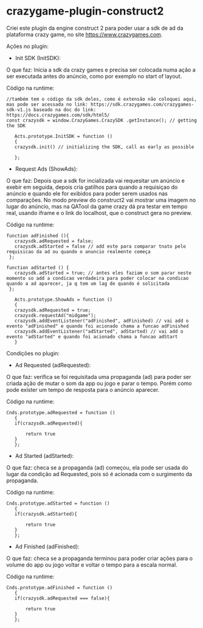 # crazygame-plugin-construct2

Criei este plugin da engine construct 2 para poder usar a sdk de ad da plataforma crazy game, no site https://www.crazygames.com.

Ações no plugin:


- Init SDK (InitSDK): 

O que faz: Inicia a sdk da crazy games e precisa ser colocada numa ação a ser executada antes do anúncio, como por exemplo no start of layout.

Código na runtime:

 ```
//também tem o código da sdk deles, como é extensão não coloquei aqui, mas pode ser acessada no link: https://sdk.crazygames.com/crazygames-sdk-v1.js baseado na doc do link: https://docs.crazygames.com/sdk/html5/
 const crazysdk = window.CrazyGames.CrazySDK .getInstance(); // getting the SDK
 
	Acts.prototype.InitSDK = function ()
	{
	crazysdk.init() // initializing the SDK, call as early as possible

	};
 ```
 
- Request Ads (ShowAds):

O que faz: Depois que a sdk for incializada vai requesitar um anúncio e exebir em seguida, depois cria gatilhos para quando a requisiçao do anúncio e quando ele for exibidos para poder serem usados nas comparações. No modo preview do construct2 vai mostrar uma imagem no lugar do anúncio, mas na QATool da game crazy dá pra testar em tempo real, usando iframe e o link do localhost, que o construct gera no preview.

Código na runtime:

 ```
 function adFinished (){
    crazysdk.adRequested = false;
	crazysdk.adStarted = false // add este para comparar tnato pelo requisicao da ad ou quando o anuncio realmente começa
  };  
  
function adStarted () {
    crazysdk.adStarted = true; // antes eles faziam o som parar neste momento so add a condicao verdadeira para poder colocar na condicao quando a ad aparecer, ja q tem um lag de quando é solicitada
  };
  
 	Acts.prototype.ShowAds = function ()
	{
	crazysdk.adRequested = true;
	crazysdk.requestAd("midgame");
	crazysdk.addEventListener("adFinished", adFinished) // vai add o evento "adFinished" e quando foi acionado chama a funcao adFinished
	crazysdk.addEventListener("adStarted", adStarted) // vai add o evento "adStarted" e quando foi acionado chama a funcao adStart
	}
 ```
 
 Condições no plugin:
 
- Ad Requested (adRequested):

O que faz: verifica se foi requisitada uma propaganda (ad) para poder ser criada ação de mutar o som da app ou jogo e parar o tempo. Porém como pode exister um tempo de resposta para o anúncio aparecer.

Código na runtime:
 
 ```
 Cnds.prototype.adRequested = function ()
	{
	if(crazysdk.adRequested){
		  
		return true
	}	
	};
 ```

- Ad Started (adStarted):

O que faz: checa se a propaganda (ad) começou, ela pode ser usada do lugar da condição ad Requested, pois só é acionada com o surgimento da propaganda.

Código na runtime:

 ```
 Cnds.prototype.adStarted = function ()
	{
	if(crazysdk.adStarted){
			
		return true
	}
	};

 ```
 
- Ad Finished (adFinished):

O que faz: checa se a propaganda terminou para poder criar ações para o volume do app ou jogo voltar e voltar o tempo para a escala normal.

Código na runtime:

 ```
 Cnds.prototype.adFinished = function ()
	{
	if(crazysdk.adRequested === false){
		
		return true
	}	
	};
 ```
